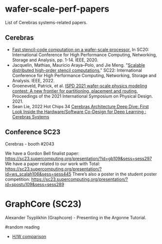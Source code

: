 # wafer-scale-perf-papers
List of Cerebras systems-related papers.

## Cerebras
- [Fast stencil-code computation on a wafer-scale processor.](https://arxiv.org/pdf/2010.03660.pdf?trk=public_post_comment-text) In SC20: International Conference for High Performance Computing, Networking, Storage and Analysis, pp. 1-14. IEEE, 2020.
- Jacquelin, Mathias, Mauricio Araya–Polo, and Jie Meng. "[Scalable distributed high-order stencil computations.](https://ieeexplore.ieee.org/iel7/10046045/10045783/10046080.pdf?casa_token=vwz495dv96QAAAAA:qfFrpLbOIP8CCfDWzsxcBcDIn1BF9270TViJ-PSPzf4JjVnC-FcbHw8oKjL-Sw_366zFzK0e)" SC22: International Conference for High Performance Computing, Networking, Storage and Analysis. IEEE, 2022.
- Groeneveld, Patrick, et al. [ISPD 2021 wafer-scale physics modeling contest: A new frontier for partitioning, placement and routing.](https://dl.acm.org/doi/pdf/10.1145/3439706.3446904?casa_token=D1GwF3wH88sAAAAA:2xGUZpuO1qhxQJRgYpa4J2xZi7V9pRSe6WlpIJ39yiJVdKKIysrD3yq8tAzClLx7F0Az1CUVB_9F) Proceedings of the 2021 International Symposium on Physical Design. 2021.
- Sean Lie, 2022 Hot Chips 34 [Cerebras Architecture Deep Dive: First Look Inside the Hardware/Software Co-Design for Deep Learning : Cerebras Systems](https://8968533.fs1.hubspotusercontent-na1.net/hubfs/8968533/IEEE%20Micro%202023-03%20Hot%20Chips%2034%20Cerebras%20Architecture%20Deep%20Dive.pdf)



## Conference SC23
Cerebras - booth #2043

We have a Gordon Bell finalist paper: https://sc23.supercomputing.org/presentation/?id=gb109&sess=sess297
We have a paper related to our work with Total: https://sc23.supercomputing.org/presentation/?id=ws_scalah106&sess=sess445
There’s also a poster in the student poster competition: https://sc23.supercomputing.org/presentation/?id=spostu109&sess=sess289

# GraphCore (SC23)
Alexander Tsyplikhin (Graphcore) - Presenting in the Argonne Tutorial.


#random reading 
 - [H/W comparison](https://pdf.sciencedirectassets.com/271017/1-s2.0-S1383762122X00076/1-s2.0-S1383762122001138/main.pdf?X-Amz-Security-Token=IQoJb3JpZ2luX2VjEEYaCXVzLWVhc3QtMSJIMEYCIQDQFFhB9mQXijHYjVp03y3kVqXDsXlbS5bNr0c68pf4TQIhANLhrX8UZKkQFF1XTkKm5OpJ7rZ1HjxYNMQSPrFHQCqpKrIFCG8QBRoMMDU5MDAzNTQ2ODY1IgyvXJLhzRQ9BBeBiLAqjwXCWLOroHozWdA25qJplb9bwEtNa6RYebSNtq1ZPhqpIx99SM9vYZoW3kA9dVDtNQG4x7a%2FXVrrhucHaMKeY3ZTfBrly5eQWUJPS5mp2MUbZ0efccb0HwG1b03honre4TAnu9tc0Ks6wsabcSFqRFqwXi6Lu1Eyy6GvY7GYTL%2FRyqkOplILrt8E10IVCecK2%2FGnIM%2FimEv5b38FA9QCsjQqYZdlVy0ad1FfOO1m5249LsRSha5cPQLIgzghIQ1oX2wFKcmiAdkQbwQTEM5K1dUSlWkyExnZEf7%2BE5IrV%2BAEvx%2BXKMLsG%2BfZr3OXUIn35dYDxNpwusq3MUIZxSQ0Jw5LWWbHJrIVEu7hH1uB%2FIlhzZ93o%2B8v4JbQ17B0rVyFX5pyJRSjvJIeRRGM4KM553sGnOgTbbl%2BlFR4rBnsmtX514VeEnasG4ywtx518RfgUX3MuqVl1dFM7KV2hZY08Nka70fFVjjstlGd38nxq1iP3TL7D7s7TzcAEr%2BigPcwvSH0XhVdAtXxCs8F0gy4DI%2FffTTbdF2X6%2FTgls04hf0BtQbDkZ1j48V99jEzVJg5jBz5qUvz0%2BvE9FyQK1%2FKwlYdOUcoKDFCkAky1U9z4DdqzFLcXl8q4wisvO%2FCt0brZrHXCBvitPr%2Fu2kDrEgUPtQyfOfXOYNGqq2qvwm5g2REG5kTBPiN36Hi%2F8zc6IXNYAj5Ajf2zMDi4XiZbXUL8OeULk0vSF6xoGTpbBoz%2FYBAN9Za4CZtKkOzv7bAuk1h89%2F3mE7wA8lvpqVUR2Dvx56LBDii6Ga5%2Bb2lzj5LfTWo5clyqovPOTMr1lvAfPkQLp502rhqPNYkrMwwoc6WlhSbU4axKJ87TBDbQ0MXseblMK6B6KkGOrABl0oN15xHAn0XSt9QF%2FI1QXW45PEe%2FzAs3WwIt5cgjN3cSMeU7G95r7zZw87CqBgCAqXX2rFJnTwzla%2BAY%2BamS4R7CLRxzKKXlxehdlkLbs6dDAReHfvj30fZEcKs7eHv0JlfeMC5RPAO%2B4nRa2Vl5rpXS%2B5P6Tx8x6d1xnB0veSm1%2B14Io88dJNygDYa65n9K%2BPzZyb658maw7TWByiZUm%2FR1X%2FvSyTMhBM8c5D98Jg%3D&X-Amz-Algorithm=AWS4-HMAC-SHA256&X-Amz-Date=20231026T062905Z&X-Amz-SignedHeaders=host&X-Amz-Expires=300&X-Amz-Credential=ASIAQ3PHCVTYRWLF4Y6K%2F20231026%2Fus-east-1%2Fs3%2Faws4_request&X-Amz-Signature=e856a80e52aa69f619646de716a41a69e3bf023838eadaf7f25f4acf8d3af5e9&hash=94be73c848a6c754e8d9175a1862ba3084325c25f701fe019f33d9fe9e9524ba&host=68042c943591013ac2b2430a89b270f6af2c76d8dfd086a07176afe7c76c2c61&pii=S1383762122001138&tid=spdf-6d2d51d6-deef-4139-bd14-c56e9141c5e9&sid=a5a2757c19fdd148389b64c4e18bc9aa3e3bgxrqa&type=client&tsoh=d3d3LnNjaWVuY2VkaXJlY3QuY29t&ua=0f155c54055506545d530a&rr=81c0a493dc73530a&cc=us)

